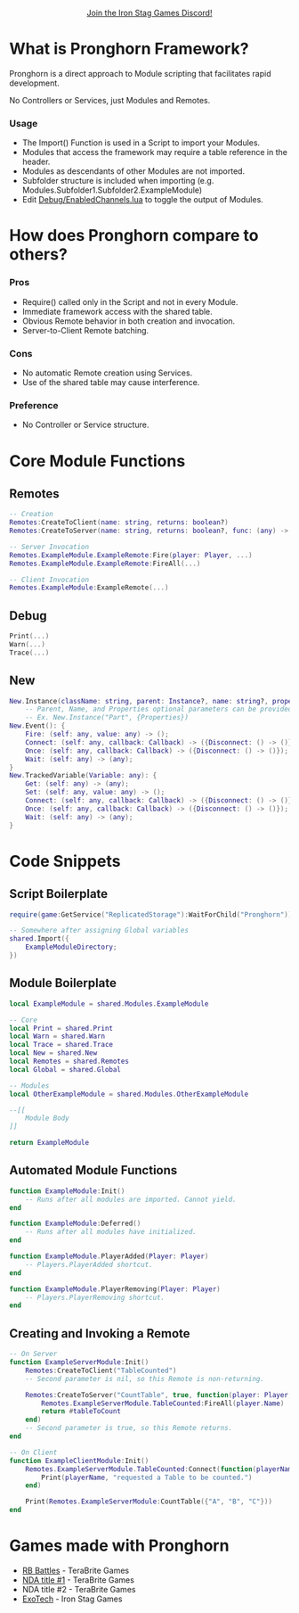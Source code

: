 <p align="center"><a href="https://discord.gg/n33vdDr">Join the Iron Stag Games Discord!</a></p>

# What is Pronghorn Framework?

Pronghorn is a direct approach to Module scripting that facilitates rapid development.

No Controllers or Services, just Modules and Remotes.

### Usage
- The Import() Function is used in a Script to import your Modules.
- Modules that access the framework may require a table reference in the header.
- Modules as descendants of other Modules are not imported.
- Subfolder structure is included when importing (e.g. Modules.Subfolder1.Subfolder2.ExampleModule)
- Edit [Debug/EnabledChannels.lua](Pronghorn/Debug/EnabledChannels.lua) to toggle the output of Modules.

# How does Pronghorn compare to others?

### Pros
- Require() called only in the Script and not in every Module.
- Immediate framework access with the shared table.
- Obvious Remote behavior in both creation and invocation.
- Server-to-Client Remote batching.

### Cons
- No automatic Remote creation using Services.
- Use of the shared table may cause interference.

### Preference
- No Controller or Service structure.

# Core Module Functions

## Remotes
```lua
-- Creation
Remotes:CreateToClient(name: string, returns: boolean?)
Remotes:CreateToServer(name: string, returns: boolean?, func: (any) -> (any))

-- Server Invocation
Remotes.ExampleModule.ExampleRemote:Fire(player: Player, ...)
Remotes.ExampleModule.ExampleRemote:FireAll(...)

-- Client Invocation
Remotes.ExampleModule:ExampleRemote(...)
```

## Debug
```lua
Print(...)
Warn(...)
Trace(...)
```

## New
```lua
New.Instance(className: string, parent: Instance?, name: string?, properties: {[string]: any}?): Instance
	-- Parent, Name, and Properties optional parameters can be provided in any combination and order.
	-- Ex. New.Instance("Part", {Properties})
New.Event(): {
	Fire: (self: any, value: any) -> ();
	Connect: (self: any, callback: Callback) -> ({Disconnect: () -> ()});
	Once: (self: any, callback: Callback) -> ({Disconnect: () -> ()});
	Wait: (self: any) -> (any);
}
New.TrackedVariable(Variable: any): {
	Get: (self: any) -> (any);
	Set: (self: any, value: any) -> ();
	Connect: (self: any, callback: Callback) -> ({Disconnect: () -> ()});
	Once: (self: any, callback: Callback) -> ({Disconnect: () -> ()});
	Wait: (self: any) -> (any);
}
```

# Code Snippets

## Script Boilerplate
```lua
require(game:GetService("ReplicatedStorage"):WaitForChild("Pronghorn"))

-- Somewhere after assigning Global variables
shared.Import({
	ExampleModuleDirectory;
})
```

## Module Boilerplate
```lua
local ExampleModule = shared.Modules.ExampleModule

-- Core
local Print = shared.Print
local Warn = shared.Warn
local Trace = shared.Trace
local New = shared.New
local Remotes = shared.Remotes
local Global = shared.Global

-- Modules
local OtherExampleModule = shared.Modules.OtherExampleModule

--[[
	Module Body
]]

return ExampleModule
```

## Automated Module Functions
```lua
function ExampleModule:Init()
	-- Runs after all modules are imported. Cannot yield.
end

function ExampleModule:Deferred()
	-- Runs after all modules have initialized.
end

function ExampleModule.PlayerAdded(Player: Player)
	-- Players.PlayerAdded shortcut.
end

function ExampleModule.PlayerRemoving(Player: Player)
	-- Players.PlayerRemoving shortcut.
end
```

## Creating and Invoking a Remote
```lua
-- On Server
function ExampleServerModule:Init()
	Remotes:CreateToClient("TableCounted")
	-- Second parameter is nil, so this Remote is non-returning.

	Remotes:CreateToServer("CountTable", true, function(player: Player, tableToCount: {any})
		Remotes.ExampleServerModule.TableCounted:FireAll(player.Name)
		return #tableToCount
	end)
	-- Second parameter is true, so this Remote returns.
end

-- On Client
function ExampleClientModule:Init()
	Remotes.ExampleServerModule.TableCounted:Connect(function(playerName: string)
		Print(playerName, "requested a Table to be counted.")
	end)

	Print(Remotes.ExampleServerModule:CountTable({"A", "B", "C"}))
end
```

# Games made with Pronghorn

- [RB Battles](https://www.roblox.com/games/5036207802) - TeraBrite Games
- [NDA title #1](https://www.roblox.com/games/8875360163) - TeraBrite Games
- NDA title #2 - TeraBrite Games
- [ExoTech](https://www.roblox.com/games/7634484468) - Iron Stag Games
